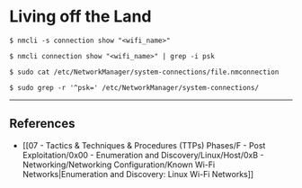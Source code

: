# Living off the Land

```
$ nmcli -s connection show "<wifi_name>"

$ nmcli connection show "<wifi_name>" | grep -i psk

$ sudo cat /etc/NetworkManager/system-connections/file.nmconnection

$ sudo grep -r '^psk=' /etc/NetworkManager/system-connections/
```

---
## References

- [[07 - Tactics & Techniques & Procedures (TTPs) Phases/F - Post Exploitation/0x00 - Enumeration and Discovery/Linux/Host/0xB - Networking/Networking Configuration/Known Wi-Fi Networks|Enumeration and Discovery: Linux Wi-Fi Networks]]